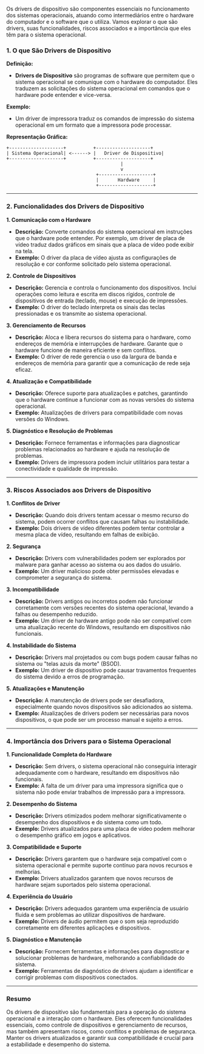Os drivers de dispositivo são componentes essenciais no funcionamento dos sistemas operacionais, atuando como intermediários entre o hardware do computador e o software que o utiliza. Vamos explorar o que são drivers, suas funcionalidades, riscos associados e a importância que eles têm para o sistema operacional.

### **1. O que São Drivers de Dispositivo**

**Definição:**
- **Drivers de Dispositivo** são programas de software que permitem que o sistema operacional se comunique com o hardware do computador. Eles traduzem as solicitações do sistema operacional em comandos que o hardware pode entender e vice-versa.

**Exemplo:**
- Um driver de impressora traduz os comandos de impressão do sistema operacional em um formato que a impressora pode processar.

**Representação Gráfica:**

```
+--------------------+          +--------------------+
| Sistema Operacional| <------> |   Driver de Dispositivo|
+--------------------+          +--------------------+
                                          |
                                          v
                                 +--------------------+
                                 |       Hardware     |
                                 +--------------------+
```

---

### **2. Funcionalidades dos Drivers de Dispositivo**

**1. Comunicação com o Hardware**
   - **Descrição:** Converte comandos do sistema operacional em instruções que o hardware pode entender. Por exemplo, um driver de placa de vídeo traduz dados gráficos em sinais que a placa de vídeo pode exibir na tela.
   - **Exemplo:** O driver da placa de vídeo ajusta as configurações de resolução e cor conforme solicitado pelo sistema operacional.

**2. Controle de Dispositivos**
   - **Descrição:** Gerencia e controla o funcionamento dos dispositivos. Inclui operações como leitura e escrita em discos rígidos, controle de dispositivos de entrada (teclado, mouse) e execução de impressões.
   - **Exemplo:** O driver do teclado interpreta os sinais das teclas pressionadas e os transmite ao sistema operacional.

**3. Gerenciamento de Recursos**
   - **Descrição:** Aloca e libera recursos do sistema para o hardware, como endereços de memória e interrupções de hardware. Garante que o hardware funcione de maneira eficiente e sem conflitos.
   - **Exemplo:** O driver de rede gerencia o uso da largura de banda e endereços de memória para garantir que a comunicação de rede seja eficaz.

**4. Atualização e Compatibilidade**
   - **Descrição:** Oferece suporte para atualizações e patches, garantindo que o hardware continue a funcionar com as novas versões do sistema operacional. 
   - **Exemplo:** Atualizações de drivers para compatibilidade com novas versões do Windows.

**5. Diagnóstico e Resolução de Problemas**
   - **Descrição:** Fornece ferramentas e informações para diagnosticar problemas relacionados ao hardware e ajuda na resolução de problemas.
   - **Exemplo:** Drivers de impressora podem incluir utilitários para testar a conectividade e qualidade de impressão.

---

### **3. Riscos Associados aos Drivers de Dispositivo**

**1. Conflitos de Driver**
   - **Descrição:** Quando dois drivers tentam acessar o mesmo recurso do sistema, podem ocorrer conflitos que causam falhas ou instabilidade.
   - **Exemplo:** Dois drivers de vídeo diferentes podem tentar controlar a mesma placa de vídeo, resultando em falhas de exibição.

**2. Segurança**
   - **Descrição:** Drivers com vulnerabilidades podem ser explorados por malware para ganhar acesso ao sistema ou aos dados do usuário.
   - **Exemplo:** Um driver malicioso pode obter permissões elevadas e comprometer a segurança do sistema.

**3. Incompatibilidade**
   - **Descrição:** Drivers antigos ou incorretos podem não funcionar corretamente com versões recentes do sistema operacional, levando a falhas ou desempenho reduzido.
   - **Exemplo:** Um driver de hardware antigo pode não ser compatível com uma atualização recente do Windows, resultando em dispositivos não funcionais.

**4. Instabilidade do Sistema**
   - **Descrição:** Drivers mal projetados ou com bugs podem causar falhas no sistema ou "telas azuis da morte" (BSOD).
   - **Exemplo:** Um driver de dispositivo pode causar travamentos frequentes do sistema devido a erros de programação.

**5. Atualizações e Manutenção**
   - **Descrição:** A manutenção de drivers pode ser desafiadora, especialmente quando novos dispositivos são adicionados ao sistema.
   - **Exemplo:** Atualizações de drivers podem ser necessárias para novos dispositivos, o que pode ser um processo manual e sujeito a erros.

---

### **4. Importância dos Drivers para o Sistema Operacional**

**1. Funcionalidade Completa do Hardware**
   - **Descrição:** Sem drivers, o sistema operacional não conseguiria interagir adequadamente com o hardware, resultando em dispositivos não funcionais.
   - **Exemplo:** A falta de um driver para uma impressora significa que o sistema não pode enviar trabalhos de impressão para a impressora.

**2. Desempenho do Sistema**
   - **Descrição:** Drivers otimizados podem melhorar significativamente o desempenho dos dispositivos e do sistema como um todo.
   - **Exemplo:** Drivers atualizados para uma placa de vídeo podem melhorar o desempenho gráfico em jogos e aplicativos.

**3. Compatibilidade e Suporte**
   - **Descrição:** Drivers garantem que o hardware seja compatível com o sistema operacional e permite suporte contínuo para novos recursos e melhorias.
   - **Exemplo:** Drivers atualizados garantem que novos recursos de hardware sejam suportados pelo sistema operacional.

**4. Experiência do Usuário**
   - **Descrição:** Drivers adequados garantem uma experiência de usuário fluida e sem problemas ao utilizar dispositivos de hardware.
   - **Exemplo:** Drivers de áudio permitem que o som seja reproduzido corretamente em diferentes aplicações e dispositivos.

**5. Diagnóstico e Manutenção**
   - **Descrição:** Fornecem ferramentas e informações para diagnosticar e solucionar problemas de hardware, melhorando a confiabilidade do sistema.
   - **Exemplo:** Ferramentas de diagnóstico de drivers ajudam a identificar e corrigir problemas com dispositivos conectados.

---

### **Resumo**

Os drivers de dispositivo são fundamentais para a operação do sistema operacional e a interação com o hardware. Eles oferecem funcionalidades essenciais, como controle de dispositivos e gerenciamento de recursos, mas também apresentam riscos, como conflitos e problemas de segurança. Manter os drivers atualizados e garantir sua compatibilidade é crucial para a estabilidade e desempenho do sistema.